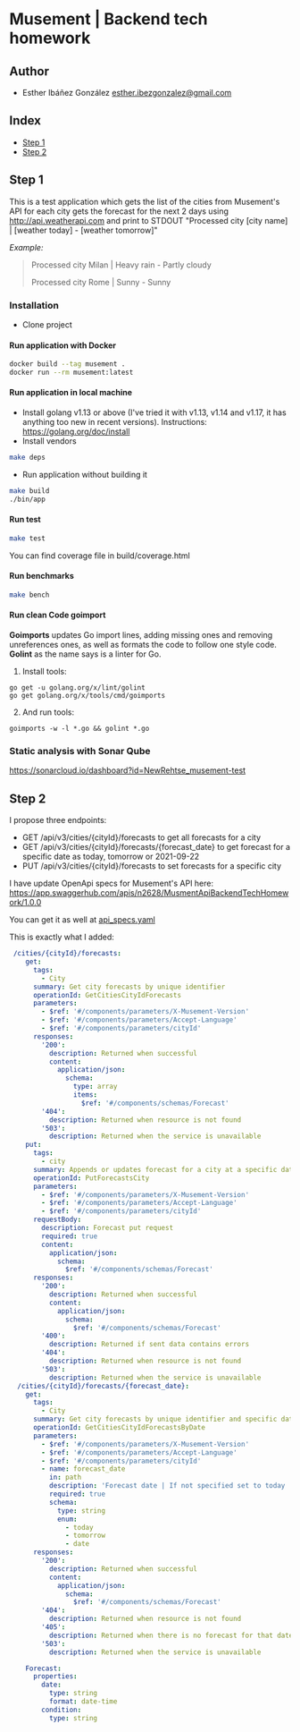 # Musement | Backend tech homework

## Author

- Esther Ibáñez González <esther.ibezgonzalez@gmail.com>

## Index

* [Step 1](#step-1)
* [Step 2](#step-2)

## Step 1

This is a test application which gets the list of the cities from Musement's API for each city gets the forecast for 
the next 2 days using http://api.weatherapi.com and print to STDOUT 
"Processed city [city name] | [weather today] - [weather tomorrow]"

*Example:*
> Processed city Milan | Heavy rain - Partly cloudy
>
> Processed city Rome | Sunny - Sunny


### Installation

* Clone project

#### Run application with Docker

```bash
docker build --tag musement .
docker run --rm musement:latest
```

####  Run application in local machine

* Install golang v1.13 or above (I've tried it with v1.13, v1.14 and v1.17, it has anything too new in recent versions).
Instructions: https://golang.org/doc/install
* Install vendors
```bash
make deps
```
* Run application without building it
```bash
make build
./bin/app
``` 

#### Run test

```bash
make test
```

You can find coverage file in build/coverage.html

#### Run benchmarks

```bash
make bench
```

#### Run clean Code goimport

**Goimports** updates Go import lines, adding missing ones and removing unreferences ones, 
as well as formats the code to follow one style code.
**Golint** as the name says is a linter for Go.

1. Install tools:
```
go get -u golang.org/x/lint/golint
go get golang.org/x/tools/cmd/goimports
```
2. And run tools:
```
goimports -w -l *.go && golint *.go
```

### Static analysis with Sonar Qube
https://sonarcloud.io/dashboard?id=NewRehtse_musement-test 

## Step 2

I propose three endpoints:

* GET /api/v3/cities/{cityId}/forecasts to get all forecasts for a city
* GET /api/v3/cities/{cityId}/forecasts/{forecast_date} to get forecast for a specific date as today, tomorrow or 2021-09-22
* PUT /api/v3/cities/{cityId}/forecasts to set forecasts for a specific city

I have update OpenApi specs for Musement's API here: https://app.swaggerhub.com/apis/n2628/MusmentApiBackendTechHomework/1.0.0

You can get it as well at [api_specs.yaml](api_specs.yaml)

This is exactly what I added:

```yaml
 /cities/{cityId}/forecasts:
    get:
      tags:
        - City
      summary: Get city forecasts by unique identifier
      operationId: GetCitiesCityIdForecasts
      parameters:
        - $ref: '#/components/parameters/X-Musement-Version'
        - $ref: '#/components/parameters/Accept-Language'
        - $ref: '#/components/parameters/cityId'
      responses:
        '200':
          description: Returned when successful
          content:
            application/json:
              schema:
                type: array
                items:
                  $ref: '#/components/schemas/Forecast'
        '404':
          description: Returned when resource is not found
        '503':
          description: Returned when the service is unavailable
    put:
      tags:
        - city
      summary: Appends or updates forecast for a city at a specific date
      operationId: PutForecastsCity
      parameters:
        - $ref: '#/components/parameters/X-Musement-Version'
        - $ref: '#/components/parameters/Accept-Language'
        - $ref: '#/components/parameters/cityId'
      requestBody:
        description: Forecast put request
        required: true
        content:
          application/json:
            schema:
              $ref: '#/components/schemas/Forecast'
      responses:
        '200':
          description: Returned when successful
          content:
            application/json:
              schema:
                $ref: '#/components/schemas/Forecast'
        '400':
          description: Returned if sent data contains errors
        '404':
          description: Returned when resource is not found
        '503':
          description: Returned when the service is unavailable
  /cities/{cityId}/forecasts/{forecast_date}:
    get:
      tags:
        - City
      summary: Get city forecasts by unique identifier and specific date
      operationId: GetCitiesCityIdForecastsByDate
      parameters:
        - $ref: '#/components/parameters/X-Musement-Version'
        - $ref: '#/components/parameters/Accept-Language'
        - $ref: '#/components/parameters/cityId'
        - name: forecast_date
          in: path
          description: 'Forecast date | If not specified set to today | Use format: YYYY-MM-DD'
          required: true
          schema:
            type: string
            enum:
              - today
              - tomorrow
              - date
      responses:
        '200':
          description: Returned when successful
          content:
            application/json:
              schema:
                $ref: '#/components/schemas/Forecast'
        '404':
          description: Returned when resource is not found
        '405':
          description: Returned when there is no forecast for that date
        '503':
          description: Returned when the service is unavailable

    Forecast:
      properties:
        date:
          type: string
          format: date-time
        condition:
          type: string
```